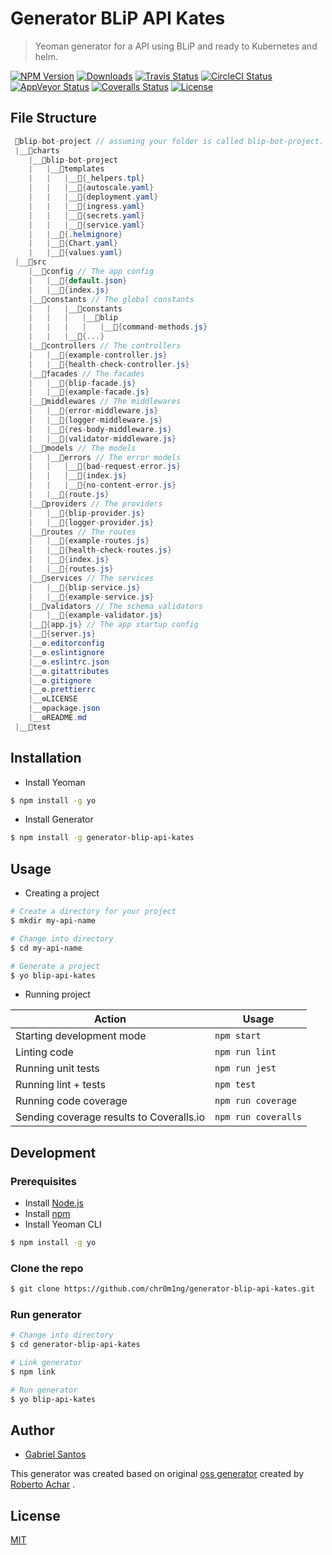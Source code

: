 # Generator BLiP API Kates

> Yeoman generator for a API using BLiP and ready to Kubernetes and helm.

[![NPM Version][npm-badge]][npm-url]
[![Downloads][npm-downloads-badge]][npm-downloads-url]
[![Travis Status][travis-badge]][travis-url]
[![CircleCI Status][circleci-badge]][circleci-url]
[![AppVeyor Status][appveyor-badge]][appveyor-url]
[![Coveralls Status][coveralls-badge]][coveralls-url]
[![License][license-badge]][license-url]

## File Structure

```cs
 📁blip-bot-project // assuming your folder is called blip-bot-project. Whatever name you choose will replace all occurrences of that string in the project
 |__📁charts
    |__📁blip-bot-project
    |   |__📁templates
    |   |   |__📃{_helpers.tpl}
    |   |   |__📃{autoscale.yaml}
    |   |   |__📃{deployment.yaml}
    |   |   |__📃{ingress.yaml}
    |   |   |__📃{secrets.yaml}
    |   |   |__📃{service.yaml}
    |   |__📃{.helmignore}
    |   |__📃{Chart.yaml}
    |   |__📃{values.yaml}
 |__📁src
    |__📁config // The app config
    |   |__📃{default.json}
    |   |__📃{index.js}
    |__📁constants // The global constants
    |   |   |__📁constants
    |   |   |   |__📁blip
    |   |   |   |   |__📃{command-methods.js}
    |   |   |__📃{...}
    |__📁controllers // The controllers
    |   |__📃{example-controller.js}
    |   |__📃{health-check-controller.js}
    |__📁facades // The facades
    |   |__📃{blip-facade.js}
    |   |__📃{example-facade.js}
    |__📁middlewares // The middlewares
    |   |__📃{error-middleware.js}
    |   |__📃{logger-middleware.js}
    |   |__📃{res-body-middleware.js}
    |   |__📃{validator-middleware.js}
    |__📁models // The models
    |   |__📁errors // The error models
    |   |   |__📃{bad-request-error.js}
    |   |   |__📃{index.js}
    |   |   |__📃{no-content-error.js}
    |   |__📃{route.js}
    |__📁providers // The providers
    |   |__📃{blip-provider.js}
    |   |__📃{logger-provider.js}
    |__📁routes // The routes
    |   |__📃{example-routes.js}
    |   |__📃{health-check-routes.js}
    |   |__📃{index.js}
    |   |__📃{routes.js}
    |__📁services // The services
    |   |__📃{blip-service.js}
    |   |__📃{example-service.js}
    |__📁validators // The schema validators
    |   |__📃{example-validator.js}
    |__📃{app.js} // The app startup config
    |__📃{server.js}
    |__⚙️.editorconfig
    |__⚙️.eslintignore
    |__⚙️.eslintrc.json
    |__⚙️.gitattributes
    |__⚙️.gitignore
    |__⚙️.prettierrc
    |__⚙️LICENSE
    |__⚙️package.json
    |__⚙️README.md
 |__📁test
```

## Installation

-   Install Yeoman

```bash
$ npm install -g yo
```

-   Install Generator

```bash
$ npm install -g generator-blip-api-kates
```

## Usage

-   Creating a project

```bash
# Create a directory for your project
$ mkdir my-api-name

# Change into directory
$ cd my-api-name

# Generate a project
$ yo blip-api-kates
```

-   Running project

| Action                                   | Usage               |
| ---------------------------------------- | ------------------- |
| Starting development mode                | `npm start`         |
| Linting code                             | `npm run lint`      |
| Running unit tests                       | `npm run jest`      |
| Running lint + tests                     | `npm test`          |
| Running code coverage                    | `npm run coverage`  |
| Sending coverage results to Coveralls.io | `npm run coveralls` |

## Development

### Prerequisites

-   Install [Node.js](https://nodejs.org)
-   Install [npm](https://www.npmjs.com/)
-   Install Yeoman CLI

```bash
$ npm install -g yo
```

### Clone the repo

```bash
$ git clone https://github.com/chr0m1ng/generator-blip-api-kates.git
```

### Run generator

```bash
# Change into directory
$ cd generator-blip-api-kates

# Link generator
$ npm link

# Run generator
$ yo blip-api-kates
```

## Author

-   [Gabriel Santos](https://twitter.com/alitalvez)

This generator was created based on original [oss generator](https://github.com/robertoachar/generator-blip-api-kates) created by [Roberto Achar](https://twitter.com/robertoachar) .

## License

[MIT](https://github.com/chr0m1ng/generator-blip-api-kates/blob/master/LICENSE)

[npm-badge]: https://img.shields.io/npm/v/generator-blip-api-kates.svg
[npm-url]: https://www.npmjs.com/package/generator-blip-api-kates
[npm-downloads-badge]: https://img.shields.io/npm/dt/generator-blip-api-kates.svg
[npm-downloads-url]: https://www.npmjs.com/package/generator-blip-api-kates
[travis-badge]: https://travis-ci.org/robertoachar/generator-blip-api-kates.svg?branch=master
[travis-url]: https://travis-ci.org/robertoachar/generator-blip-api-kates
[circleci-badge]: https://circleci.com/gh/robertoachar/generator-blip-api-kates/tree/master.svg?style=shield
[circleci-url]: https://circleci.com/gh/robertoachar/generator-blip-api-kates
[appveyor-badge]: https://ci.appveyor.com/api/projects/status/github/robertoachar/generator-blip-api-kates?branch=master&svg=true
[appveyor-url]: https://ci.appveyor.com/project/robertoachar/generator-blip-api-kates
[coveralls-badge]: https://coveralls.io/repos/github/robertoachar/generator-blip-api-kates/badge.svg?branch=master
[coveralls-url]: https://coveralls.io/github/robertoachar/generator-blip-api-kates?branch=master
[license-badge]: https://img.shields.io/github/license/robertoachar/generator-blip-api-kates.svg
[license-url]: https://opensource.org/licenses/MIT

